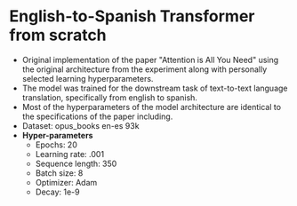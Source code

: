 # English-to-Spanish Transformer from scratch
- Original implementation of the paper "Attention is All You Need" using the original architecture from the experiment along with personally selected learning hyperparameters. 
- The model was trained for the downstream task of text-to-text language translation, specifically from english to spanish.
- Most of the hyperparameters of the model architecture are identical to the specifications of the paper including.
- Dataset: opus_books en-es 93k
- **Hyper-parameters**
  - Epochs: 20
  - Learning rate: .001
  - Sequence length: 350
  - Batch size: 8
  - Optimizer: Adam
  - Decay: 1e-9

